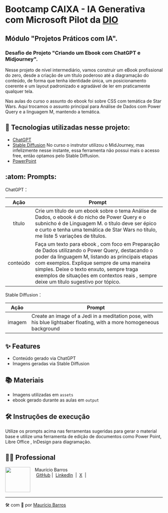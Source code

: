 # Bootcamp CAIXA - IA Generativa com Microsoft Pilot da [DIO](https://dio.me)

## Módulo "Projetos Práticos com IA".

### Desafio de Projeto "Criando um Ebook com ChatGPT e Midjourney".

Nesse projeto de nível intermediário, vamos construir um eBook profissional do zero, desde a criação de um título poderoso até a diagramação do conteúdo, de forma que tenha identidade única, um posicionamento coerente e um layout padronizado e agradável de ler em praticamente qualquer tela.

Nas aulas do curso o assunto do ebook foi sobre CSS com temática de Star Wars. Aqui trocamos o assunto principal para Análise de Dados com Power Query e a linguagem M, mantendo a temática.

## :abacus: Tecnologias utilizadas nesse projeto:

- [ChatGPT](https://chat.openai.com/)
- [Stable Diffusion](https://stablediffusionweb.com/) No curso o instrutor utilizou o MidJourney, mas infelizmente nesse instante, essa ferramenta não possui mais o acesso free, então optamos pelo Stable Diffusion.
- [PowerPoint](https://www.microsoft.com/en/microsoft-365/powerpoint)

## :atom: Prompts:

ChatGPT：

|   Ação   | Prompt                                                                                                                                                                                                                                                                         |
| :------: | ------------------------------------------------------------------------------------------------------------------------------------------------------------------------------------------------------------------------------------------------------------------------------ |
|  título  | Crie um título de um ebook sobre o tema Análise de Dados, o ebook é do nicho de Power Query e o subnicho é de Linguagem M. o título deve ser épico e curto e tenha uma temática de Star Wars no título, me liste 5 variações de títulos.                                                        |
| conteúdo | Faça um texto para ebook , com foco em Preparação de Dados utilizando o Power Query, destacando o poder da linguagem M, listando as principais etapas com exemplos. Explique sempre de uma maneira simples. Deixe o texto enxuto, sempre traga exemplos de situações em contextos reais , sempre deixe um título sugestivo por tópico. |


Stable Diffusion：

|  Ação  | Prompt                                                                                 |
| :----: | -------------------------------------------------------------------------------------- |
| imagem | Create an image of a Jedi in a meditation pose, with his blue lightsaber floating, with a more homogeneous background |

## ✨ Features

- Conteúdo gerado via ChatGPT
- Imagens geradas via Stable Diffusion

## 📚 Materiais

- Imagens utilizadas em `assets`
- ebook gerado durante as aulas em `output`

## 🛠️ Instruções de execução

Utilize os prompts acima nas ferramentas sugeridas para gerar o material base e utilize uma ferramenta de edição de documentos como Power Point, Libre Office , InDesign para diagramação.

## 👨‍💻 Professional

<p>
    <img 
      align=left 
      margin=10 
      width=80 
      src="https://avatars.githubusercontent.com/u/58704060?s=400&u=c58b05997dcd842e95dd0f5c45ab04c2054df583&v=4"
    />
    <p>&nbsp&nbsp&nbspMaurício Barros<br>
    &nbsp&nbsp&nbsp
    <a href="https://github.com/opusvix">
    GitHub</a>&nbsp;|&nbsp;
    <a href="https://www.linkedin.com/in/mauriciodasilvabarros/">LinkedIn</a>
    &nbsp;|&nbsp;
    <a href="https://x.com/opusvix">
    X</a>
&nbsp;|&nbsp;</p>
</p>
<br/><br/>
<p>

---

:hammer_and_wrench: com :sparkling_heart: por [Maurício Barros](https://github.com/opusvix)
